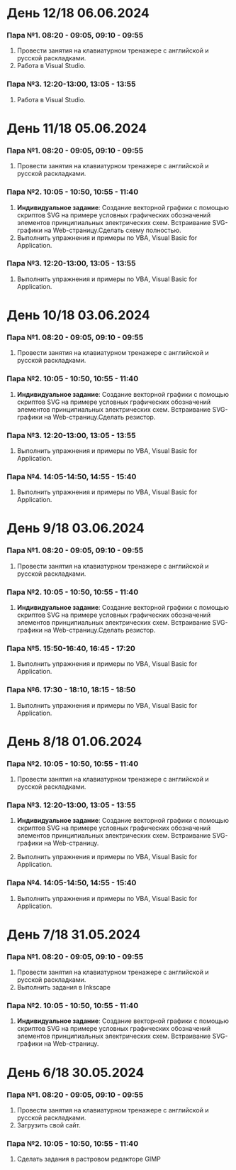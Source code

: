 # День 12/18 06.06.2024

### Пара №1. 08:20 - 09:05, 09:10 - 09:55
1. Провести занятия на клавиатурном тренажере с английской и русской раскладками.
2. Работа в Visual Studio.

### Пара №3. 12:20-13:00, 13:05 - 13:55
1. Работа в Visual Studio.

# День 11/18 05.06.2024

### Пара №1. 08:20 - 09:05, 09:10 - 09:55
1. Провести занятия на клавиатурном тренажере с английской и русской раскладками. 

### Пара №2. 10:05 - 10:50, 10:55 - 11:40
1. **Индивидуальное задание**: Создание векторной графики с помощью скриптов SVG на примере условных графических обозначений элементов принципиальных электрических схем. Встраивание SVG-графики на Web-страницу.Сделать схему полностью.
2. Выполнить упражнения и примеры по VBA, Visual Basic for Application.

### Пара №3. 12:20-13:00, 13:05 - 13:55
1. Выполнить упражнения и примеры по VBA, Visual Basic for Application.

# День 10/18 03.06.2024

### Пара №1. 08:20 - 09:05, 09:10 - 09:55
1. Провести занятия на клавиатурном тренажере с английской и русской раскладками. 

### Пара №2. 10:05 - 10:50, 10:55 - 11:40
1. **Индивидуальное задание**: Создание векторной графики с помощью скриптов SVG на примере условных графических обозначений элементов принципиальных электрических схем. Встраивание SVG-графики на Web-страницу.Сделать резистор.

### Пара №3. 12:20-13:00, 13:05 - 13:55
1. Выполнить упражнения и примеры по VBA, Visual Basic for Application.

### Пара №4. 14:05-14:50, 14:55 - 15:40
1. Выполнить упражнения и примеры по VBA, Visual Basic for Application.

# День 9/18 03.06.2024

### Пара №1. 08:20 - 09:05, 09:10 - 09:55
1. Провести занятия на клавиатурном тренажере с английской и русской раскладками. 

### Пара №2. 10:05 - 10:50, 10:55 - 11:40
1. **Индивидуальное задание**: Создание векторной графики с помощью скриптов SVG на примере условных графических обозначений элементов принципиальных электрических схем. Встраивание SVG-графики на Web-страницу.Сделать резистор.

### Пара №5. 15:50-16:40, 16:45 - 17:20
1. Выполнить упражнения и примеры по VBA, Visual Basic for Application.

### Пара №6. 17:30 - 18:10, 18:15 - 18:50
1. Выполнить упражнения и примеры по VBA, Visual Basic for Application.


# День 8/18 01.06.2024

### Пара №2. 10:05 - 10:50, 10:55 - 11:40
1. Провести занятия на клавиатурном тренажере с английской и русской раскладками. 

### Пара №3. 12:20-13:00, 13:05 - 13:55
1. **Индивидуальное задание**: Создание векторной графики с помощью скриптов SVG на примере условных графических обозначений элементов принципиальных электрических схем. Встраивание SVG-графики на Web-страницу.

2. Выполнить упражнения и примеры по VBA, Visual Basic for Application.

### Пара №4. 14:05-14:50, 14:55 - 15:40
1. Выполнить упражнения и примеры по VBA, Visual Basic for Application.

# День 7/18 31.05.2024

### Пара №1. 08:20 - 09:05, 09:10 - 09:55
1. Провести занятия на клавиатурном тренажере с английской и русской раскладками. 
2. Выполнить задания в Inkscape
   
### Пара №2. 10:05 - 10:50, 10:55 - 11:40
1. **Индивидуальное задание**: Создание векторной графики с помощью скриптов SVG на примере условных графических обозначений элементов принципиальных электрических схем. Встраивание SVG-графики на Web-страницу.

# День 6/18 30.05.2024
### Пара №1. 08:20 - 09:05, 09:10 - 09:55
1. Провести занятия на клавиатурном тренажере с английской и русской раскладками. 
2. Загрузить свой сайт.
### Пара №2. 10:05 - 10:50, 10:55 - 11:40
1. Сделать задания в растровом редакторе GIMP
